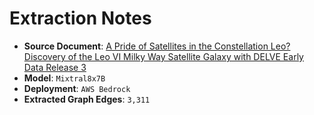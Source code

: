 # Extraction Notes

- **Source Document**: [A Pride of Satellites in the Constellation Leo? Discovery of the Leo VI Milky Way Satellite Galaxy with DELVE Early Data Release 3](https://arxiv.org/abs/2408.00865)
- **Model**: `Mixtral8x7B`
- **Deployment**: `AWS Bedrock`
- **Extracted Graph Edges**: `3,311`